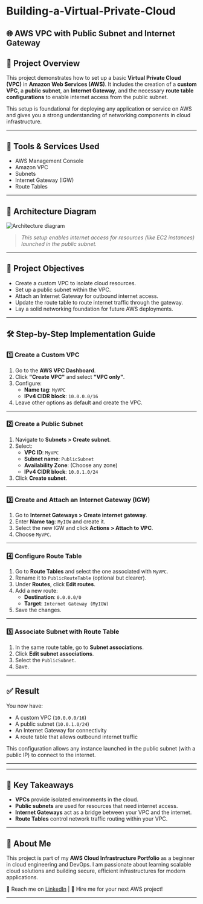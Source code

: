 # Building-a-Virtual-Private-Cloud


## 🌐 AWS VPC with Public Subnet and Internet Gateway

## 📘 Project Overview

This project demonstrates how to set up a basic **Virtual Private Cloud (VPC)** in **Amazon Web Services (AWS)**. It includes the creation of a **custom VPC**, a **public subnet**, an **Internet Gateway**, and the necessary **route table configurations** to enable internet access from the public subnet.

This setup is foundational for deploying any application or service on AWS and gives you a strong understanding of networking components in cloud infrastructure.

---

## 🧰 Tools & Services Used

- AWS Management Console
- Amazon VPC
- Subnets
- Internet Gateway (IGW)
- Route Tables

---

## 🧱 Architecture Diagram

![Architecture diagram]()


> _This setup enables internet access for resources (like EC2 instances) launched in the public subnet._

---

## 📌 Project Objectives

- Create a custom VPC to isolate cloud resources.
- Set up a public subnet within the VPC.
- Attach an Internet Gateway for outbound internet access.
- Update the route table to route internet traffic through the gateway.
- Lay a solid networking foundation for future AWS deployments.

---

## 🛠️ Step-by-Step Implementation Guide

### 1️⃣ Create a Custom VPC

1. Go to the **AWS VPC Dashboard**.
2. Click **"Create VPC"** and select **"VPC only"**.
3. Configure:
   - **Name tag**: `MyVPC`
   - **IPv4 CIDR block**: `10.0.0.0/16`
4. Leave other options as default and create the VPC.

---

### 2️⃣ Create a Public Subnet

1. Navigate to **Subnets > Create subnet**.
2. Select:
   - **VPC ID**: `MyVPC`
   - **Subnet name**: `PublicSubnet`
   - **Availability Zone**: (Choose any zone)
   - **IPv4 CIDR block**: `10.0.1.0/24`
3. Click **Create subnet**.

---

### 3️⃣ Create and Attach an Internet Gateway (IGW)

1. Go to **Internet Gateways > Create internet gateway**.
2. Enter **Name tag**: `MyIGW` and create it.
3. Select the new IGW and click **Actions > Attach to VPC**.
4. Choose `MyVPC`.

---

### 4️⃣ Configure Route Table

1. Go to **Route Tables** and select the one associated with `MyVPC`.
2. Rename it to `PublicRouteTable` (optional but clearer).
3. Under **Routes**, click **Edit routes**.
4. Add a new route:
   - **Destination**: `0.0.0.0/0`
   - **Target**: `Internet Gateway (MyIGW)`
5. Save the changes.

---

### 5️⃣ Associate Subnet with Route Table

1. In the same route table, go to **Subnet associations**.
2. Click **Edit subnet associations**.
3. Select the `PublicSubnet`.
4. Save.

---

## ✅ Result

You now have:

- A custom VPC (`10.0.0.0/16`)
- A public subnet (`10.0.1.0/24`)
- An Internet Gateway for connectivity
- A route table that allows outbound internet traffic

This configuration allows any instance launched in the public subnet (with a public IP) to connect to the internet.

---


---

## 🌟 Key Takeaways

- **VPCs** provide isolated environments in the cloud.
- **Public subnets** are used for resources that need internet access.
- **Internet Gateways** act as a bridge between your VPC and the internet.
- **Route Tables** control network traffic routing within your VPC.

---

## 💼 About Me

This project is part of my **AWS Cloud Infrastructure Portfolio** as a beginner in cloud engineering and DevOps. I am passionate about learning scalable cloud solutions and building secure, efficient infrastructures for modern applications.

📧 Reach me on [LinkedIn](#) | 💼 Hire me for your next AWS project!

---







